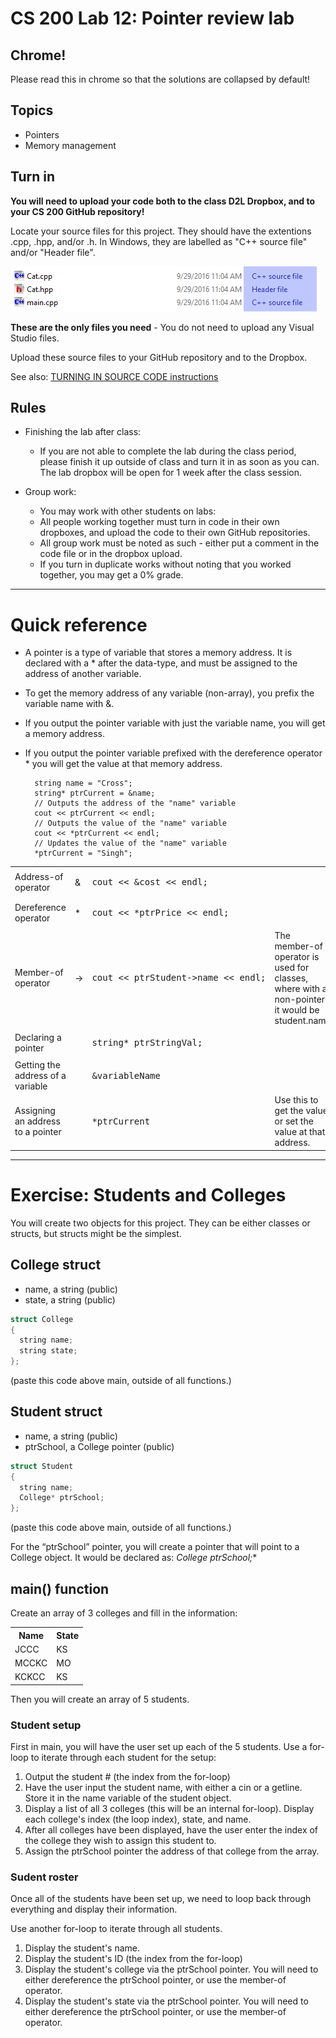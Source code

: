 # CS 200 Lab 12: Pointer review lab

## Chrome!

Please read this in chrome so that the solutions are collapsed by default!

## Topics

* Pointers
* Memory management

## Turn in

**You will need to upload your code both to the class D2L Dropbox, and to your CS 200 GitHub repository!**

Locate your source files for this project. They should have the extentions .cpp, .hpp, and/or .h. In Windows, they are labelled as "C++ source file" and/or "Header file". 


![Windows, you're annoying.](images/sourcefiles.png)

**These are the only files you need** - You do not need to upload any Visual Studio files.

Upload these source files to your GitHub repository and to the Dropbox.

See also: 
[TURNING IN SOURCE CODE instructions](https://github.com/Rachels-Courses/Course-Common-Files/blob/master/How-to/Turning%20in%20source%20code.md)



## Rules

* Finishing the lab after class:
   * If you are not able to complete the lab during the class period, please finish it up outside of class and turn it in as soon as you can. The lab dropbox will be open for 1 week after the class session.

* Group work:
   * You may work with other students on labs:
   * All people working together must turn in code in their own dropboxes, and upload the code to their own GitHub repositories.
   * All group work must be noted as such - either put a comment in the code file or in the dropbox upload.
   * If you turn in duplicate works without noting that you worked together, you may get a 0% grade.

---

# Quick reference

* A pointer is a type of variable that stores a memory address. It is declared with a * after the data-type, and must be assigned to the address of another variable.
* To get the memory address of any variable (non-array), you prefix the variable name with &.
* If you output the pointer variable with just the variable name, you will get a memory address.
* If you output the pointer variable prefixed with the dereference operator * you will get the value at that memory address.

        string name = "Cross";
        string* ptrCurrent = &name;
        // Outputs the address of the "name" variable
        cout << ptrCurrent << endl;
        // Outputs the value of the "name" variable
        cout << *ptrCurrent << endl;
        // Updates the value of the "name" variable
        *ptrCurrent = "Singh";

<table>

<tr>
<td>Address-of operator</td>
<td>&</td>
<td><pre>
cout << &cost << endl;
</pre></td>
<td></td>
</tr>

<tr>
<td>Dereference operator</td>
<td>*</td>
<td><pre>
cout << *ptrPrice << endl;
</pre></td>
<td></td>
</tr>

<tr>
<td>Member-of operator</td>
<td>-></td>
<td><pre>
cout << ptrStudent->name << endl;
</pre></td>
<td>The member-of operator is used for classes, where with a non-pointer it would be student.name</td>
</tr>

<tr>
<td>Declaring a pointer</td>
<td></td>
<td><pre>
string* ptrStringVal;
</pre></td>
<td></td>
</tr>

<tr>
<td>Getting the address of a variable</td>
<td></td>
<td><pre>
&variableName
</pre></td>
<td></td>
</tr>

<tr>
<td>Assigning an address to a pointer</td>
<td></td>
<td><pre>
*ptrCurrent
</pre></td>
<td>Use this to get the value, or set the value at that address.</td>
</tr>

</table>

---

# Exercise: Students and Colleges

You will create two objects for this project. They can be either classes or structs, but structs might be
the simplest.

## College struct

* name, a string (public)
* state, a string (public)

```c++
struct College
{
  string name;
  string state;
};
```

(paste this code above main, outside of all functions.)

## Student struct

* name, a string (public)
* ptrSchool, a College pointer (public)

```c++
struct Student
{
  string name;
  College* ptrSchool;
};
```

(paste this code above main, outside of all functions.)

For the “ptrSchool” pointer, you will create a pointer that will point to a College object. It would be
declared as: **College* ptrSchool;**

## main() function

Create an array of 3 colleges and fill in the information:

<table>
<tr>
<th>Name</th>
<th>State</th>
</tr>

<tr>
<td>JCCC</td>
<td>KS</td>
</tr>

<tr>
<td>MCCKC</td>
<td>MO</td>
</tr>

<tr>
<td>KCKCC</td>
<td>KS</td>
</tr>
</table>

Then you will create an array of 5 students.

### Student setup

First in main, you will have the user set up each of the 5 students. Use a for-loop to iterate through each
student for the setup:

1. Output the student # (the index from the for-loop)
2. Have the user input the student name, with either a cin or a getline. Store it in the name variable
of the student object.
3. Display a list of all 3 colleges (this will be an internal for-loop). Display each college's index
(the loop index), state, and name.
4. After all colleges have been displayed, have the user enter the index of the college they wish to
assign this student to.
5. Assign the ptrSchool pointer the address of that college from the array.

### Sudent roster

Once all of the students have been set up, we need to loop back through everything and display their
information.

Use another for-loop to iterate through all students.

1. Display the student's name.
2. Display the student's ID (the index from the for-loop)
3. Display the student's college via the ptrSchool pointer. You will need to either dereference
the ptrSchool pointer, or use the member-of operator.
4. Display the student's state via the ptrSchool pointer. You will need to either dereference
the ptrSchool pointer, or use the member-of operator.
